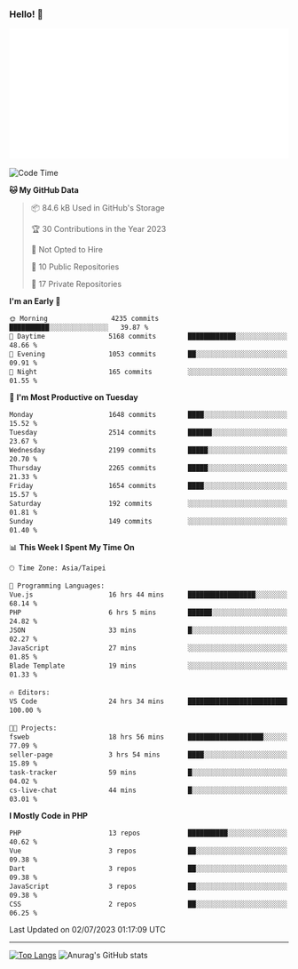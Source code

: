 ### Hello! 👋

![Metrics](/metrics.classic.svg)

<!--START_SECTION:waka-->
![Code Time](http://img.shields.io/badge/Code%20Time-366%20hrs%207%20mins-blue)

**🐱 My GitHub Data** 

> 📦 84.6 kB Used in GitHub's Storage 
 > 
> 🏆 30 Contributions in the Year 2023
 > 
> 🚫 Not Opted to Hire
 > 
> 📜 10 Public Repositories 
 > 
> 🔑 17 Private Repositories 
 > 
**I'm an Early 🐤** 

```text
🌞 Morning                4235 commits        ██████████░░░░░░░░░░░░░░░   39.87 % 
🌆 Daytime                5168 commits        ████████████░░░░░░░░░░░░░   48.66 % 
🌃 Evening                1053 commits        ██░░░░░░░░░░░░░░░░░░░░░░░   09.91 % 
🌙 Night                  165 commits         ░░░░░░░░░░░░░░░░░░░░░░░░░   01.55 % 
```
📅 **I'm Most Productive on Tuesday** 

```text
Monday                   1648 commits        ████░░░░░░░░░░░░░░░░░░░░░   15.52 % 
Tuesday                  2514 commits        ██████░░░░░░░░░░░░░░░░░░░   23.67 % 
Wednesday                2199 commits        █████░░░░░░░░░░░░░░░░░░░░   20.70 % 
Thursday                 2265 commits        █████░░░░░░░░░░░░░░░░░░░░   21.33 % 
Friday                   1654 commits        ████░░░░░░░░░░░░░░░░░░░░░   15.57 % 
Saturday                 192 commits         ░░░░░░░░░░░░░░░░░░░░░░░░░   01.81 % 
Sunday                   149 commits         ░░░░░░░░░░░░░░░░░░░░░░░░░   01.40 % 
```


📊 **This Week I Spent My Time On** 

```text
🕑︎ Time Zone: Asia/Taipei

💬 Programming Languages: 
Vue.js                   16 hrs 44 mins      █████████████████░░░░░░░░   68.14 % 
PHP                      6 hrs 5 mins        ██████░░░░░░░░░░░░░░░░░░░   24.82 % 
JSON                     33 mins             █░░░░░░░░░░░░░░░░░░░░░░░░   02.27 % 
JavaScript               27 mins             ░░░░░░░░░░░░░░░░░░░░░░░░░   01.85 % 
Blade Template           19 mins             ░░░░░░░░░░░░░░░░░░░░░░░░░   01.33 % 

🔥 Editors: 
VS Code                  24 hrs 34 mins      █████████████████████████   100.00 % 

🐱‍💻 Projects: 
fsweb                    18 hrs 56 mins      ███████████████████░░░░░░   77.09 % 
seller-page              3 hrs 54 mins       ████░░░░░░░░░░░░░░░░░░░░░   15.89 % 
task-tracker             59 mins             █░░░░░░░░░░░░░░░░░░░░░░░░   04.02 % 
cs-live-chat             44 mins             █░░░░░░░░░░░░░░░░░░░░░░░░   03.01 % 
```

**I Mostly Code in PHP** 

```text
PHP                      13 repos            ██████████░░░░░░░░░░░░░░░   40.62 % 
Vue                      3 repos             ██░░░░░░░░░░░░░░░░░░░░░░░   09.38 % 
Dart                     3 repos             ██░░░░░░░░░░░░░░░░░░░░░░░   09.38 % 
JavaScript               3 repos             ██░░░░░░░░░░░░░░░░░░░░░░░   09.38 % 
CSS                      2 repos             ██░░░░░░░░░░░░░░░░░░░░░░░   06.25 % 
```




 Last Updated on 02/07/2023 01:17:09 UTC
<!--END_SECTION:waka-->

<hr>

<span style="display:inline-block">[![Top Langs](https://github-readme-stats.vercel.app/api/top-langs/?username=maureendadap&layout=compact&theme=transparent)](https://github.com/anuraghazra/github-readme-stats)</span>
<span style="display:inline-block">![Anurag's GitHub stats](https://github-readme-stats.vercel.app/api?username=maureendadap&show_icons=true&theme=transparent&count_private=true)</span>

<!--
**MaureenDadap/maureendadap** is a ✨ _special_ ✨ repository because its `README.md` (this file) appears on your GitHub profile.

Here are some ideas to get you started:

- 🔭 I’m currently working on ...
- 🌱 I’m currently learning ...
- 👯 I’m looking to collaborate on ...
- 🤔 I’m looking for help with ...
- 💬 Ask me about ...
- 📫 How to reach me: ...
- 😄 Pronouns: ...
- ⚡ Fun fact: ...
-->
